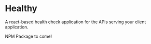 # Healthy

A react-based health check application for the APIs serving your client application.

NPM Package to come!